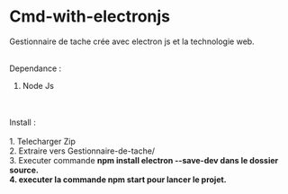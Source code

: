 # Cmd-with-electronjs
Gestionnaire de tache crée avec electron js et la technologie web.<br><br>

Dependance : 
1. Node Js<br>
<br>
<br>
Install :
<br>
<br>
1. Telecharger Zip<br>
2. Extraire vers Gestionnaire-de-tache/<br>
3. Executer commande <strong>npm install electron --save-dev<strong> dans le dossier source.<br>
4. executer la commande <strong>npm start<strong> pour lancer le projet.<br>
